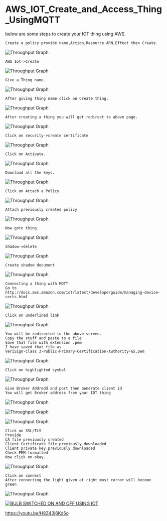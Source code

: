 # AWS_IOT_Create_and_Access_Thing_UsingMQTT

below are some steps to create your IOT thing using AWS.


```
Create a policy provide name,Action,Resource ARN,Effect then Create.
```
![Throughput Graph](https://github.com/PiyushMittl/AWS_IOT_Create_and_Access_Thing_UsingMQTT/blob/master/im1_create_policy.png)


```
AWS Iot->Create
```
![Throughput Graph](https://github.com/PiyushMittl/AWS_IOT_Create_and_Access_Thing_UsingMQTT/blob/master/im2_create.png)


```
Give a Thing name.
```
![Throughput Graph](https://github.com/PiyushMittl/AWS_IOT_Create_and_Access_Thing_UsingMQTT/blob/master/im2_give_thing_name.png)


```
After giving thing name click on Create thing.
```
![Throughput Graph](https://github.com/PiyushMittl/AWS_IOT_Create_and_Access_Thing_UsingMQTT/blob/master/im4_create_thing.png)


```
After creating a thing you will get redirect to above page.
```
![Throughput Graph](https://github.com/PiyushMittl/AWS_IOT_Create_and_Access_Thing_UsingMQTT/blob/master/im5_page_redirect.png)


```
Click on security->create certificate
```
![Throughput Graph](https://github.com/PiyushMittl/AWS_IOT_Create_and_Access_Thing_UsingMQTT/blob/master/im6_create_certificate.png)


```
Click on Activate.
```
![Throughput Graph](https://github.com/PiyushMittl/AWS_IOT_Create_and_Access_Thing_UsingMQTT/blob/master/im7_activate.png)


```
Download all the keys.
```
![Throughput Graph](https://github.com/PiyushMittl/AWS_IOT_Create_and_Access_Thing_UsingMQTT/blob/master/im8_download_keys.png)


```
Click on Attach a Policy
```
![Throughput Graph](https://github.com/PiyushMittl/AWS_IOT_Create_and_Access_Thing_UsingMQTT/blob/master/im9_attach_policy.png)

```
Attach previously created policy
```
![Throughput Graph](https://github.com/PiyushMittl/AWS_IOT_Create_and_Access_Thing_UsingMQTT/blob/master/im10_attach_previously_created_ploicy.png)


```
Now goto thing
```
![Throughput Graph](https://github.com/PiyushMittl/AWS_IOT_Create_and_Access_Thing_UsingMQTT/blob/master/im11_goto_thing.png)


```
Shadow->delete
```
![Throughput Graph](https://github.com/PiyushMittl/AWS_IOT_Create_and_Access_Thing_UsingMQTT/blob/master/im12_delete_shadow.png)


```
Create shadow document
```
![Throughput Graph](https://github.com/PiyushMittl/AWS_IOT_Create_and_Access_Thing_UsingMQTT/blob/master/im12_create_shadow_document.png)

```
Connecting a thing with MQTT
Go to
http://docs.aws.amazon.com/iot/latest/developerguide/managing-device-certs.html
```
![Throughput Graph](https://github.com/PiyushMittl/AWS_IOT_Create_and_Access_Thing_UsingMQTT/blob/master/im13.png)


```
Click on underlined link
```
![Throughput Graph](https://github.com/PiyushMittl/AWS_IOT_Create_and_Access_Thing_UsingMQTT/blob/master/im14.png)

```
You will be redirected to the above screen.
Copy the stuff and paste to a file 
Save that file with extension .pem
I have saved that file as 
VeriSign-Class 3-Public-Primary-Certification-Authority-G5.pem
```
![Throughput Graph](https://github.com/PiyushMittl/AWS_IOT_Create_and_Access_Thing_UsingMQTT/blob/master/im15.png)



```
Click on highlighted symbol
```
![Throughput Graph](https://github.com/PiyushMittl/AWS_IOT_Create_and_Access_Thing_UsingMQTT/blob/master/im16.png)

```
Give Broker Addredd and port then Generate client id
You will get Broker address from your IOT thing 
```
![Throughput Graph](https://github.com/PiyushMittl/AWS_IOT_Create_and_Access_Thing_UsingMQTT/blob/master/im17.png)


![Throughput Graph](https://github.com/PiyushMittl/AWS_IOT_Create_and_Access_Thing_UsingMQTT/blob/master/im18.png)

![Throughput Graph](https://github.com/PiyushMittl/AWS_IOT_Create_and_Access_Thing_UsingMQTT/blob/master/im19.png)

```
Click on SSL/TLS
Provide 
CA file previously created 
Client Certificate file previously downloaded
Client private key previously downloaded
Check PEM formatted
Now click on okay.
```
![Throughput Graph](https://github.com/PiyushMittl/AWS_IOT_Create_and_Access_Thing_UsingMQTT/blob/master/im20.png)

```
Click on connect 
After connecting the light given at right most corner will become green
```
![Throughput Graph](https://github.com/PiyushMittl/AWS_IOT_Create_and_Access_Thing_UsingMQTT/blob/master/im21.png)


[![BULB SWITCHED ON AND OFF USING IOT](https://github.com/PiyushMittl/AWS_IOT_Create_and_Access_Thing_UsingMQTT/blob/master/YouTube.png)](https://youtu.be/H8Z43j6Kd5o "BULB SWITCHED ON AND OFF USING IOT")

https://youtu.be/H8Z43j6Kd5o

